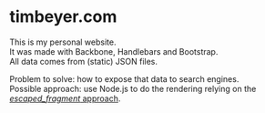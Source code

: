 timbeyer.com
==============

This is my personal website.  
It was made with Backbone, Handlebars and Bootstrap.  
All data comes from (static) JSON files.

Problem to solve: how to expose that data to search engines.  
Possible approach: use Node.js to do the rendering relying on the
[_escaped_fragment_ approach](https://developers.google.com/webmasters/ajax-crawling/docs/getting-started).